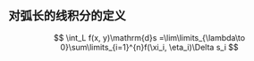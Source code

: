 ## 对弧长的线积分的定义

$$
\int_L f(x, y)\mathrm{d}s
=\lim\limits_{\lambda\to 0}\sum\limits_{i=1}^{n}f(\xi_i, \eta_i)\Delta s_i
$$

